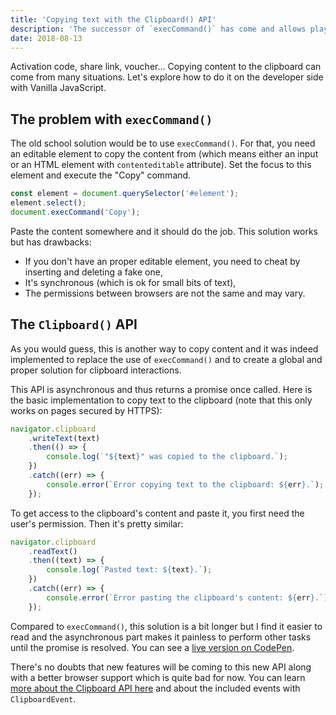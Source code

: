 ```yaml
---
title: 'Copying text with the Clipboard() API'
description: 'The successor of `execCommand()` has come and allows playing with the clipboard with ease (and promises).'
date: 2018-08-13
---
```


Activation code, share link, voucher... Copying content to the clipboard can come from many situations. Let's explore how to do it on the developer side with Vanilla JavaScript.

## The problem with `execCommand()`

The old school solution would be to use `execCommand()`. For that, you need an editable element to copy the content from (which means either an input or an HTML element with `contenteditable` attribute). Set the focus to this element and execute the "Copy" command.

```javascript
const element = document.querySelector('#element');
element.select();
document.execCommand('Copy');
```

Paste the content somewhere and it should do the job. This solution works but has drawbacks:

- If you don't have an proper editable element, you need to cheat by inserting and deleting a fake one,
- It's synchronous (which is ok for small bits of text),
- The permissions between browsers are not the same and may vary.

## The `Clipboard()` API

As you would guess, this is another way to copy content and it was indeed implemented to replace the use of `execCommand()` and to create a global and proper solution for clipboard interactions.

This API is asynchronous and thus returns a promise once called. Here is the basic implementation to copy text to the clipboard (note that this only works on pages secured by HTTPS):

```javascript
navigator.clipboard
	.writeText(text)
	.then(() => {
		console.log(`"${text}" was copied to the clipboard.`);
	})
	.catch((err) => {
		console.error(`Error copying text to the clipboard: ${err}.`);
	});
```

To get access to the clipboard's content and paste it, you first need the user's permission. Then it's pretty similar:

```javascript
navigator.clipboard
	.readText()
	.then((text) => {
		console.log(`Pasted text: ${text}.`);
	})
	.catch((err) => {
		console.error(`Error pasting the clipboard's content: ${err}.`);
	});
```

Compared to `execCommand()`, this solution is a bit longer but I find it easier to read and the asynchronous part makes it painless to perform other tasks until the promise is resolved. You can see a [live version on CodePen](https://codepen.io/bellangerq/full/VBqOPG).

There's no doubts that new features will be coming to this new API along with a better browser support which is quite bad for now. You can learn [more about the Clipboard API here](https://developer.mozilla.org/en-US/docs/Web/API/Clipboard_API) and about the included events with `ClipboardEvent`.

